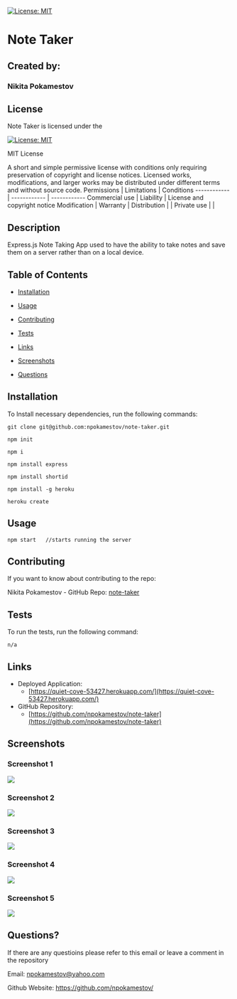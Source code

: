 
[![License: MIT](https://img.shields.io/badge/License-MIT-yellow.svg)](https://opensource.org/licenses/MIT)

# Note Taker

## Created by:

### Nikita Pokamestov

## License

Note Taker is licensed under the

[![License: MIT](https://img.shields.io/badge/License-MIT-yellow.svg)](https://opensource.org/licenses/MIT)

MIT License

A short and simple permissive license with conditions only requiring preservation of copyright and license notices. Licensed works, modifications, and larger works may be distributed under different terms and without source code.
Permissions | Limitations  |   Conditions
------------ | ------------  | ------------
Commercial use | Liability |   License and copyright notice
Modification | Warranty    |
Distribution |     |
Private use |     |

## Description

Express.js Note Taking App used to have the ability to take notes and save them on a server rather than on a local device.

## Table of Contents

* [Installation](#installation)

* [Usage](#usage)

* [Contributing](#contributing)

* [Tests](#tests)

* [Links](#links)

* [Screenshots](#Screenshots)

* [Questions](#questions)

## Installation

To Install necessary dependencies, run the following commands:  

```
git clone git@github.com:npokamestov/note-taker.git
```
```
npm init
```
```
npm i
```
```
npm install express
```
```
npm install shortid
```
```
npm install -g heroku
```
```
heroku create
```


## Usage
```
npm start	//starts running the server
```

## Contributing

If you want to know about contributing to the repo:

Nikita Pokamestov - GitHub Repo: [note-taker](https://github.com/npokamestov/note-taker)

## Tests

To run the tests, run the following command:

```
n/a
```

## Links 

* Deployed Application:
    - [https://quiet-cove-53427.herokuapp.com/](https://quiet-cove-53427.herokuapp.com/)
* GitHub Repository:
    - [https://github.com/npokamestov/note-taker](https://github.com/npokamestov/note-taker)

## Screenshots
### Screenshot 1
![](./public/assets/images/screenshot1.png)

### Screenshot 2
![](./public/assets/images/screenshot2.png)

### Screenshot 3
![](./public/assets/images/screenshot3.png)

### Screenshot 4
![](./public/assets/images/screenshot4.png)

### Screenshot 5
![](./public/assets/images/screenshot5.png)

## Questions?

If there are any questioins please refer to this email or leave a comment in the repository

Email: npokamestov@yahoo.com

Github Website: https://github.com/npokamestov/
